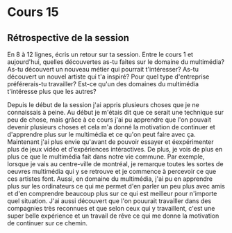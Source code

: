 # Cours 15
## Rétrospective de la session

En 8 à 12 lignes, écris un retour sur ta session. Entre le cours 1 et aujourd'hui, quelles découvertes as-tu faites sur le domaine du multimédia? As-tu découvert un nouveau métier qui pourrait t'intéresser? As-tu découvert un nouvel artiste qui t'a inspiré? Pour quel type d'entreprise préférerais-tu travailler? Est-ce qu'un des domaines du multimédia t'intéresse plus que les autres? 

Depuis le début de la session j'ai appris plusieurs choses que je ne connaissais à peine. Au début je m'étais dit que ce serait une technique sur peu de chose, mais grâce à ce cours j'ai pu apprendre que l'on pouvait devenir plusieurs choses et cela m'a donné la motivation de continuer et d'apprendre plus sur le multimédia et ce qu'on peut faire avec ça. Maintenant j'ai plus envie qu'avant de pouvoir essayer et éexpérimenter plus de jeux vidéo et d'expériences intéractives. De plus, je vois de plus en plus ce que le multimédia fait dans notre vie commune. Par exemple, lorsque je vais au centre-ville de montréal, je remarque toutes les sortes de oeuvres multimédia qui y se retrouve et je commence à percevoir ce que ces artistes font. Aussi, en domaine du multimédia, j'ai pu en apprendre plus sur les ordinateurs ce qui me permet d'en parler un peu plus avec amis et d'en comprendre beaucoup plus sur ce qui est meilleur pour n'importe quel situation. J'ai aussi découvert que l'on pouurait travailler dans des compagnies très reconnues et que selon ceux qui y travaillent, c'est une super belle expérience et un travail de rêve ce qui me donne la motivation de continuer sur ce chemin.
